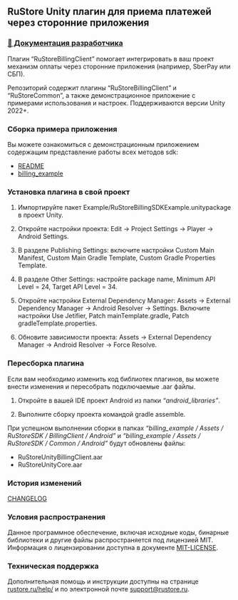 ## RuStore Unity плагин для приема платежей через сторонние приложения

### [🔗 Документация разработчика](https://www.rustore.ru/help/sdk/payments/unity/)

Плагин “RuStoreBillingClient” помогает интегрировать в ваш проект механизм оплаты через сторонние приложения (например, SberPay или СБП).

Репозиторий содержит плагины “RuStoreBillingClient” и “RuStoreCommon”, а также демонстрационное приложение с примерами использования и настроек. Поддерживаются версии Unity 2022+.


### Сборка примера приложения

Вы можете ознакомиться с демонстрационным приложением содержащим представление работы всех методов sdk:
- [README](billing_example/README.md)
- [billing_example](https://gitflic.ru/project/rustore/unity-rustore-billing-sdk/file?file=billing_example)


### Установка плагина в свой проект

1. Импортируйте пакет Example/RuStoreBillingSDKExample.unitypackage в проект Unity.

2. Откройте настройки проекта: Edit → Project Settings → Player → Android Settings.

3. В pазделе Publishing Settings: включите настройки Custom Main Manifest, Custom Main Gradle Template, Custom Gradle Properties Template. 

4. В разделе Other Settings: настройте package name, Minimum API Level = 24, Target API Level = 34.

5. Откройте настройки External Dependency Manager: Assets → External Dependency Manager → Android Resolver → Settings. Включите настройки Use Jetifier, Patch mainTemplate.gradle, Patch gradleTemplate.properties.

6. Обновите зависимости проекта: Assets → External Dependency Manager → Android Resolver → Force Resolve.


### Пересборка плагина

Если вам необходимо изменить код библиотек плагинов, вы можете внести изменения и пересобрать подключаемые .aar файлы.

1. Откройте в вашей IDE проект Android из папки _“android_libraries”_.

2. Выполните сборку проекта командой gradle assemble.

При успешном выполнении сборки в папках _“billing_example / Assets / RuStoreSDK / BillingClient / Android”_ и _“billing_example / Assets / RuStoreSDK / Common / Android”_ будут обновлены файлы:
- RuStoreUnityBillingClient.aar
- RuStoreUnityCore.aar


### История изменений

[CHANGELOG](CHANGELOG.md)


### Условия распространения

Данное программное обеспечение, включая исходные коды, бинарные библиотеки и другие файлы распространяется под лицензией MIT. Информация о лицензировании доступна в документе [MIT-LICENSE](MIT-LICENSE.txt).


### Техническая поддержка

Дополнительная помощь и инструкции доступны на странице [rustore.ru/help/](https://www.rustore.ru/help/) и по электронной почте [support@rustore.ru](mailto:support@rustore.ru).
